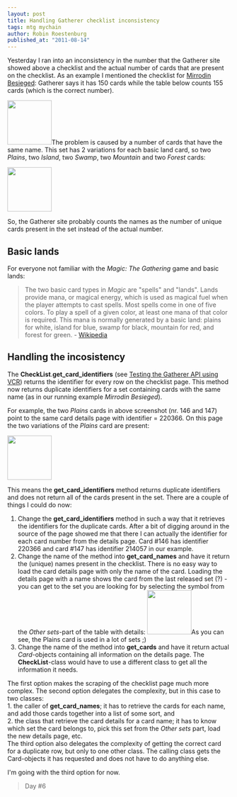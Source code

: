```yaml
---
layout: post
title: Handling Gatherer checklist inconsistency
tags: mtg mychain
author: Robin Roestenburg
published_at: "2011-08-14"
---
```

<p>Yesterday I ran into an inconsistency in the number that the Gatherer site showed above a checklist and the actual number of cards that are present on the checklist. As an example I mentioned the checklist for <a title="Mirrodin Besieged checklist" href="http://gatherer.wizards.com/Pages/Search/Default.aspx?sort=cn+&amp;output=checklist&amp;set=|[%22Mirrodin%20Besieged%22]" target="_blank">Mirrodin Besieged</a>: Gatherer says it has 150 cards while the table below counts 155 cards (which is the correct number).</p>
<p><img class="posterous_plugin_object posterous_plugin_object_image" src="http://getfile3.posterous.com/getfile/files.posterous.com/temp-2011-08-14/hltEGumzaDJfFrmygqoundyczvJEFInsxpoDnqlzHvHbcuBcnEaCItalpbcm/Screen_Shot_2011-08-14_at_12.36.50_PM.png.thumb100.png?content_part=CvvBweihgoJrJbDhclsw" alt="" width="100" height="100" />The problem is caused by a number of cards that have the same name. This set has 2 variations for each basic land card, so two <em>Plains</em>, two <em>Island</em>, two <em>Swamp</em>, two <em>Mountain</em> and two <em>Forest</em> cards:</p>
<p><img class="posterous_plugin_object posterous_plugin_object_image" src="http://getfile2.posterous.com/getfile/files.posterous.com/temp-2011-08-14/hxFpmpsAcwqfttCDkcuHsfudxdkolDexmaivbhcesypyBnGfspbtolvdfDxD/Screen_Shot_2011-08-14_at_12.37.04_PM.png.thumb100.png?content_part=GdpefadpdCgaqbDbmrqA" alt="" width="100" height="100" /></p>
<p>So, the Gatherer site probably counts the names as the number of unique cards present in the set instead of the actual number.</p>
<h2>Basic lands</h2>
<p>For everyone not familiar with the <em>Magic: The Gathering</em> game and basic lands:</p>
<blockquote>
<p>The two basic card types in <em>Magic</em> are "spells" and "lands". Lands provide mana, or magical energy, which is used as magical fuel when the player attempts to cast spells. Most spells come in one of five colors. To play a spell of a given color, at least one mana of that color is required. This mana is normally generated by a basic land: plains for white, island for blue, swamp for black, mountain for red, and forest for green. - <a href="http://en.wikipedia.org/wiki/Magic:_The_Gathering">Wikipedia</a></p>
</blockquote>
<h2>Handling the incosistency</h2>
<p>The <strong>CheckList</strong>.<strong>get_card_identifiers</strong> (see <a href="http://www.tamingthemindmonkey.com/65201891" target="_blank">Testing the Gatherer API using VCR</a>) returns the identifier for every row on the checklist page. This method now returns duplicate identifiers for a set containing cards with the same name (as in our running example <em>Mirrodin Besieged</em>).</p>
<p>For example, the two <em>Plains</em> cards in above screenshot (nr. 146 and 147) point to the same card details page with identifier = 220366. On this page the two variations of the <em>Plains</em> card are present:</p>
<p><img class="posterous_plugin_object posterous_plugin_object_gallery" src="http://getfile2.posterous.com/getfile/files.posterous.com/temp-2011-08-14/lEEGlabclkaxjigmqjglhgsqzFulqnajlsoAEbpugDaBBcxDHhyGchkgDyxG/Screen_Shot_2011-08-14_at_1.03.40_PM.png.thumb100.png?content_part=GwHfAqawpaJicbozAoCf" alt="" width="100" height="100" /></p>
<p>This means the <strong>get_card_identifiers</strong> method returns duplicate identifiers and does not return all of the cards present in the set. There are a couple of things I could do now:</p>
<ul>
</ul>
<ol>
<li>Change the <strong>get_card_identifiers</strong> method in such a way that it retrieves the identifiers for the duplicate cards. After a bit of digging around in the source of the page showed me that there I can  actually the identifier for each card number from the details page. Card #146 has identifier  220366 and card #147 has identifier 214057 in our example. </li>
<li>Change the name of the method into <strong>get_card_names</strong> and have it return the (unique) names present in the checklist. There is no easy way to load the card details page with only the name of the card. Loading the details page with a name shows the card from the last released set (?) - you can get to the set you are looking for by selecting the symbol from the <em>Other sets</em>-part of the table with details: <img class="posterous_plugin_object posterous_plugin_object_image" src="http://getfile3.posterous.com/getfile/files.posterous.com/temp-2011-08-14/ubsdvDtDCtIdpfdhulAjidcHmyeEkEDnafhvGGqwuktlAAfgAvfrtnAGgrAx/Screen_Shot_2011-08-14_at_1.23.44_PM.png.thumb100.png?content_part=EffwenBfBfIxAsppsuui" alt="" width="100" height="100" />As you can see, the Plains card is used in a lot of sets ;)</li>
<li>Change the name of the method into <strong>get_cards</strong> and have it return actual <em>Card</em>-objects containing all information on the details page. The <strong>CheckList</strong><em>-</em>class would have to use a different class to get all the information it needs. <em><br /></em></li>
</ol>
<p>The first option makes the scraping of the checklist page much more complex. The second option delegates the complexity, but in this case to two classes:<br />1. the caller of <strong>get_card_names</strong>; it has to retrieve the cards for each name, and add those cards together into a list of some sort, and<br />2. the class that retrieve the card details for a card name; it has to know which set the card belongs to, pick this set from the <em>Other sets</em> part, load the new details page, etc.<br />The third option also delegates the complexity of getting the correct card for a duplicate row, but only to one other class. The calling class gets the Card-objects it has requested and does not have to do anything else.</p>
<p>I'm going with the third option for now.</p>
<blockquote>
<div>Day #6</div>
</blockquote>
